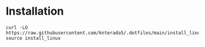 # Installation

```
curl -LO https://raw.githubusercontent.com/knterada5/.dotfiles/main/install_linux.sh; source install_linux
```
